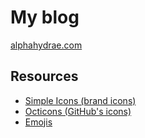 # My blog

[alphahydrae.com](https://alphahydrae.com)

## Resources

* [Simple Icons (brand icons)](https://simpleicons.org)
* [Octicons (GitHub's icons)](https://primer.style/octicons/)
* [Emojis](https://www.webfx.com/tools/emoji-cheat-sheet/)
